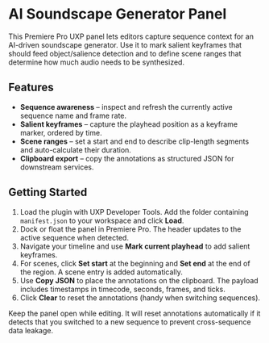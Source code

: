 # AI Soundscape Generator Panel

This Premiere Pro UXP panel lets editors capture sequence context for an AI-driven soundscape generator. Use it to mark salient keyframes that should feed object/salience detection and to define scene ranges that determine how much audio needs to be synthesized.

## Features

- **Sequence awareness** – inspect and refresh the currently active sequence name and frame rate.
- **Salient keyframes** – capture the playhead position as a keyframe marker, ordered by time.
- **Scene ranges** – set a start and end to describe clip-length segments and auto-calculate their duration.
- **Clipboard export** – copy the annotations as structured JSON for downstream services.

## Getting Started

1. Load the plugin with UXP Developer Tools. Add the folder containing `manifest.json` to your workspace and click **Load**.
2. Dock or float the panel in Premiere Pro. The header updates to the active sequence when detected.
3. Navigate your timeline and use **Mark current playhead** to add salient keyframes.
4. For scenes, click **Set start** at the beginning and **Set end** at the end of the region. A scene entry is added automatically.
5. Use **Copy JSON** to place the annotations on the clipboard. The payload includes timestamps in timecode, seconds, frames, and ticks.
6. Click **Clear** to reset the annotations (handy when switching sequences).

Keep the panel open while editing. It will reset annotations automatically if it detects that you switched to a new sequence to prevent cross-sequence data leakage.
